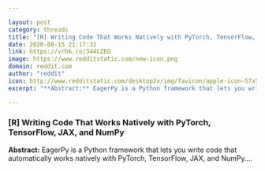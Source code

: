 ```yaml
---

layout: post
category: threads
title: "[R] Writing Code That Works Natively with PyTorch, TensorFlow, JAX, and NumPy"
date: 2020-08-15 21:17:31
link: https://vrhk.co/344CZED
image: https://www.redditstatic.com/new-icon.png
domain: reddit.com
author: "reddit"
icon: http://www.redditstatic.com/desktop2x/img/favicon/apple-icon-57x57.png
excerpt: "**Abstract:** EagerPy is a Python framework that lets you write code that automatically works natively with PyTorch, TensorFlow, JAX, and NumPy...."

---
```


### [R] Writing Code That Works Natively with PyTorch, TensorFlow, JAX, and NumPy

**Abstract:** EagerPy is a Python framework that lets you write code that automatically works natively with PyTorch, TensorFlow, JAX, and NumPy....